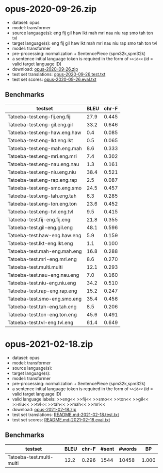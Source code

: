 # opus-2020-09-26.zip

* dataset: opus
* model: transformer
* source language(s): eng fij gil haw lkt mah mri nau niu rap smo tah ton tvl
* target language(s): eng fij gil haw lkt mah mri nau niu rap smo tah ton tvl
* model: transformer
* pre-processing: normalization + SentencePiece (spm32k,spm32k)
* a sentence initial language token is required in the form of `>>id<<` (id = valid target language ID)
* download: [opus-2020-09-26.zip](https://object.pouta.csc.fi/Tatoeba-MT-models/pqe-pqe/opus-2020-09-26.zip)
* test set translations: [opus-2020-09-26.test.txt](https://object.pouta.csc.fi/Tatoeba-MT-models/pqe-pqe/opus-2020-09-26.test.txt)
* test set scores: [opus-2020-09-26.eval.txt](https://object.pouta.csc.fi/Tatoeba-MT-models/pqe-pqe/opus-2020-09-26.eval.txt)

## Benchmarks

| testset               | BLEU  | chr-F |
|-----------------------|-------|-------|
| Tatoeba-test.eng-fij.eng.fij 	| 27.9 	| 0.445 |
| Tatoeba-test.eng-gil.eng.gil 	| 33.2 	| 0.646 |
| Tatoeba-test.eng-haw.eng.haw 	| 0.4 	| 0.085 |
| Tatoeba-test.eng-lkt.eng.lkt 	| 0.5 	| 0.065 |
| Tatoeba-test.eng-mah.eng.mah 	| 8.6 	| 0.333 |
| Tatoeba-test.eng-mri.eng.mri 	| 7.4 	| 0.302 |
| Tatoeba-test.eng-nau.eng.nau 	| 1.3 	| 0.161 |
| Tatoeba-test.eng-niu.eng.niu 	| 38.4 	| 0.521 |
| Tatoeba-test.eng-rap.eng.rap 	| 2.5 	| 0.087 |
| Tatoeba-test.eng-smo.eng.smo 	| 24.5 	| 0.457 |
| Tatoeba-test.eng-tah.eng.tah 	| 6.3 	| 0.285 |
| Tatoeba-test.eng-ton.eng.ton 	| 23.6 	| 0.452 |
| Tatoeba-test.eng-tvl.eng.tvl 	| 9.5 	| 0.415 |
| Tatoeba-test.fij-eng.fij.eng 	| 21.8 	| 0.355 |
| Tatoeba-test.gil-eng.gil.eng 	| 48.1 	| 0.596 |
| Tatoeba-test.haw-eng.haw.eng 	| 5.9 	| 0.159 |
| Tatoeba-test.lkt-eng.lkt.eng 	| 1.1 	| 0.100 |
| Tatoeba-test.mah-eng.mah.eng 	| 16.8 	| 0.288 |
| Tatoeba-test.mri-eng.mri.eng 	| 8.6 	| 0.270 |
| Tatoeba-test.multi.multi 	| 12.1 	| 0.293 |
| Tatoeba-test.nau-eng.nau.eng 	| 7.0 	| 0.160 |
| Tatoeba-test.niu-eng.niu.eng 	| 34.2 	| 0.510 |
| Tatoeba-test.rap-eng.rap.eng 	| 15.2 	| 0.247 |
| Tatoeba-test.smo-eng.smo.eng 	| 35.4 	| 0.456 |
| Tatoeba-test.tah-eng.tah.eng 	| 8.5 	| 0.206 |
| Tatoeba-test.ton-eng.ton.eng 	| 45.6 	| 0.491 |
| Tatoeba-test.tvl-eng.tvl.eng 	| 61.4 	| 0.649 |




# opus-2021-02-18.zip

* dataset: opus
* model: transformer
* source language(s): 
* target language(s): 
* model: transformer
* pre-processing: normalization + SentencePiece (spm32k,spm32k)
* a sentence initial language token is required in the form of `>>id<<` (id = valid target language ID)
* valid language labels: >>eng<< >>fij<< >>smo<< >>ton<< >>gil<< >>niu<< >>tvl<< >>tah<< >>mah<< >>mri<<
* download: [opus-2021-02-18.zip](https://object.pouta.csc.fi/Tatoeba-MT-models/pqe-pqe/opus-2021-02-18.zip)
* test set translations: [README.md-2021-02-18.test.txt](https://object.pouta.csc.fi/Tatoeba-MT-models/pqe-pqe/README.md-2021-02-18.test.txt)
* test set scores: [README.md-2021-02-18.eval.txt](https://object.pouta.csc.fi/Tatoeba-MT-models/pqe-pqe/README.md-2021-02-18.eval.txt)

## Benchmarks

| testset | BLEU  | chr-F | #sent | #words | BP |
|---------|-------|-------|-------|--------|----|
| Tatoeba-test.multi-multi 	| 12.2 	| 0.296 	| 1544 	| 10458 	| 1.000 |


